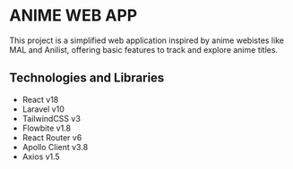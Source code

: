 # ANIME WEB APP

This project is a simplified web application inspired by anime webistes like MAL and Anilist, offering basic features to track and explore anime titles.

## Technologies and Libraries
  * React v18
  * Laravel v10
  * TailwindCSS v3
  * Flowbite v1.8
  * React Router v6
  * Apollo Client v3.8
  * Axios v1.5
  
